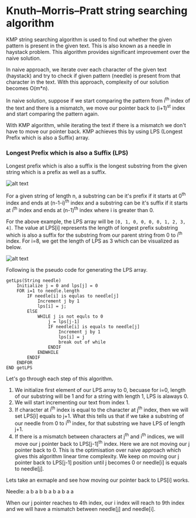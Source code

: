 # Knuth–Morris–Pratt string searching algorithm

KMP string searching algorithm is used to find out whether the given pattern is present in the given text. This is also known as a needle in haystack problem.
This algorithm provides significant improvement over the naive solution. 

In naive approach, we iterate over each character of the given text (haystack) and try to check if given pattern (needle) is present from that character in the text. With this approach, complexity of our solution becomes O(m*n).

In naive solution, suppose if we start comparing the pattern from i<sup>th</sup> index of the text and there is a mismatch, we move our pointer back to (i+1)<sup>st</sup> index and start comparing the pattern again.

With KMP algorithm, while iterating the text if there is a mismatch we don't have to move our pointer back. KMP achieves this by using LPS (Longest Prefix which is also a Suffix) array.

### Longest Prefix which is also a Suffix (LPS)

Longest prefix which is also a suffix is the longest substring from the given string which is a prefix as well as a suffix.

![alt text](https://i.ibb.co/3RwhGNS/pattern.png)

For a given string of length n, a substring can be it's prefix if it starts at 0<sup>th</sup> index and ends at (n-1-i)<sup>th</sup> index and a substring can be it's suffix if it starts at i<sup>th</sup> index and ends at (n-1)<sup>th</sup> index where i is greater than 0.

For the above example, the LPS array will be ```[0, 1, 0, 0, 0, 0, 1, 2, 3, 4]```. The value at LPS[i] represents the length of longest prefix substring which is also a suffix for the substring from our parent string from 0 to i<sup>th</sup> index. For i=8, we get the length of LPS as 3 which can be visualized as below.

![alt text](https://i.ibb.co/rFs0bqv/pattern2.png)

Following is the pseudo code for generating the LPS array.

```
getLps(String needle)
    Initialize j = 0 and lps[j] = 0
    FOR i=1 to needle.length
        IF needle[i] is equlas to needle[j]
            Increment j by 1
            lps[i] = j;
        ElSE
            WHILE j is not equls to 0
                j = lps[j-1]
                IF needle[i] is equals to needle[j]
                    Increment j by 1
                    lps[i] = j
                    break out of while
                ENDIF
            ENDWHILE
        ENDIF
    ENDFOR
END getLPS
```
Let's go through each step of this algorithm.

1. We initialize first element of our LPS array to 0, becuase for i=0, length of our substring will be 1 and for a string with length 1, LPS is alaways 0.
2. We will start incrementing our text from index 1. 
3. If character at i<sup>th</sup> index is equal to the character at j<sup>th</sup> index, then we will set LPS[i] equals to j+1. What this tells us that if we take a substring of our needle from 0 to i<sup>th</sup> index, for that substring we have LPS of length j+1.
4. If there is a mismatch between characters at j<sup>th</sup> and i<sup>th</sup> indices, we will move our j pointer back to LPS[j-1]<sup>th</sup> index. Here we are not moving our j pointer back to 0. This is the optimisation over naive approach which gives this algorithm linear time complexity. We keep on moving our j pointer back to LPS[j-1] position until j becomes 0 or needle[i] is equals to needle[j].

Lets take an exmaple and see how moving our pointer back to LPS[i] works.

Needle: a 	b	a 	b	b	a 	b 	a 	b 	a 	a

When our j pointer reaches to 4th index, our i index will reach to 9th index and we will have a mismatch between needle[j] and needle[i].

